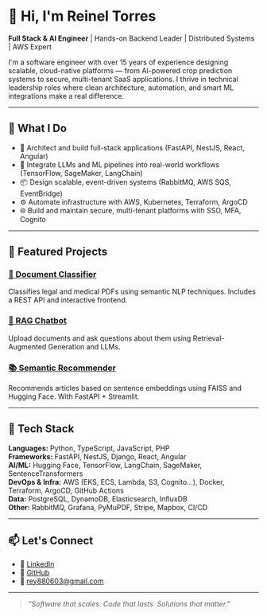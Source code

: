 # 👋 Hi, I'm Reinel Torres

**Full Stack & AI Engineer** | Hands-on Backend Leader | Distributed Systems | AWS Expert

I'm a software engineer with over 15 years of experience designing scalable, cloud-native platforms — from AI-powered crop prediction systems to secure, multi-tenant SaaS applications. I thrive in technical leadership roles where clean architecture, automation, and smart ML integrations make a real difference.

---

## 🧠 What I Do

- 🔧 Architect and build full-stack applications (FastAPI, NestJS, React, Angular)
- 🧠 Integrate LLMs and ML pipelines into real-world workflows (TensorFlow, SageMaker, LangChain)
- 📦 Design scalable, event-driven systems (RabbitMQ, AWS SQS, EventBridge)
- ⚙️ Automate infrastructure with AWS, Kubernetes, Terraform, ArgoCD
- 🌐 Build and maintain secure, multi-tenant platforms with SSO, MFA, Cognito

---

## 🚀 Featured Projects

### [🔎 Document Classifier](https://github.com/reinelt88/document-classifier)
Classifies legal and medical PDFs using semantic NLP techniques. Includes a REST API and interactive frontend.

### [💬 RAG Chatbot](https://github.com/reinelt88/rag-chatbot-documents)
Upload documents and ask questions about them using Retrieval-Augmented Generation and LLMs.

### [📚 Semantic Recommender](https://github.com/reinelt88/semantic-recommender)
Recommends articles based on sentence embeddings using FAISS and Hugging Face. With FastAPI + Streamlit.

---

## 🧰 Tech Stack

**Languages:** Python, TypeScript, JavaScript, PHP  
**Frameworks:** FastAPI, NestJS, Django, React, Angular  
**AI/ML:** Hugging Face, TensorFlow, LangChain, SageMaker, SentenceTransformers  
**DevOps & Infra:** AWS (EKS, ECS, Lambda, S3, Cognito...), Docker, Terraform, ArgoCD, GitHub Actions  
**Data:** PostgreSQL, DynamoDB, Elasticsearch, InfluxDB  
**Other:** RabbitMQ, Grafana, PyMuPDF, Stripe, Mapbox, CI/CD

---

## 📫 Let's Connect

- 🔗 [LinkedIn](https://linkedin.com/in/reinel-torres/)
- 🧠 [GitHub](https://github.com/reinelt88)
- 📧 rey880603@gmail.com

---

> _“Software that scales. Code that lasts. Solutions that matter.”_
